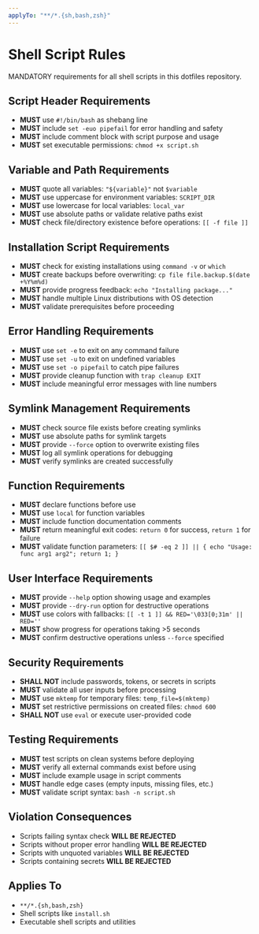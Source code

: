 ```yaml
---
applyTo: "**/*.{sh,bash,zsh}"
---
```


# Shell Script Rules

MANDATORY requirements for all shell scripts in this dotfiles repository.

## Script Header Requirements

- **MUST** use `#!/bin/bash` as shebang line
- **MUST** include `set -euo pipefail` for error handling and safety
- **MUST** include comment block with script purpose and usage
- **MUST** set executable permissions: `chmod +x script.sh`

## Variable and Path Requirements

- **MUST** quote all variables: `"${variable}"` not `$variable`
- **MUST** use uppercase for environment variables: `SCRIPT_DIR`
- **MUST** use lowercase for local variables: `local_var`
- **MUST** use absolute paths or validate relative paths exist
- **MUST** check file/directory existence before operations: `[[ -f file ]]`

## Installation Script Requirements

- **MUST** check for existing installations using `command -v` or `which`
- **MUST** create backups before overwriting: `cp file file.backup.$(date +%Y%m%d)`
- **MUST** provide progress feedback: `echo "Installing package..."`
- **MUST** handle multiple Linux distributions with OS detection
- **MUST** validate prerequisites before proceeding

## Error Handling Requirements

- **MUST** use `set -e` to exit on any command failure
- **MUST** use `set -u` to exit on undefined variables
- **MUST** use `set -o pipefail` to catch pipe failures
- **MUST** provide cleanup function with `trap cleanup EXIT`
- **MUST** include meaningful error messages with line numbers

## Symlink Management Requirements

- **MUST** check source file exists before creating symlinks
- **MUST** use absolute paths for symlink targets
- **MUST** provide `--force` option to overwrite existing files
- **MUST** log all symlink operations for debugging
- **MUST** verify symlinks are created successfully

## Function Requirements

- **MUST** declare functions before use
- **MUST** use `local` for function variables
- **MUST** include function documentation comments
- **MUST** return meaningful exit codes: `return 0` for success, `return 1` for failure
- **MUST** validate function parameters: `[[ $# -eq 2 ]] || { echo "Usage: func arg1 arg2"; return 1; }`

## User Interface Requirements

- **MUST** provide `--help` option showing usage and examples
- **MUST** provide `--dry-run` option for destructive operations
- **MUST** use colors with fallbacks: `[[ -t 1 ]] && RED='\033[0;31m' || RED=''`
- **MUST** show progress for operations taking >5 seconds
- **MUST** confirm destructive operations unless `--force` specified

## Security Requirements

- **SHALL NOT** include passwords, tokens, or secrets in scripts
- **MUST** validate all user inputs before processing
- **MUST** use `mktemp` for temporary files: `temp_file=$(mktemp)`
- **MUST** set restrictive permissions on created files: `chmod 600`
- **SHALL NOT** use `eval` or execute user-provided code

## Testing Requirements

- **MUST** test scripts on clean systems before deploying
- **MUST** verify all external commands exist before using
- **MUST** include example usage in script comments
- **MUST** handle edge cases (empty inputs, missing files, etc.)
- **MUST** validate script syntax: `bash -n script.sh`

## Violation Consequences

- Scripts failing syntax check **WILL BE REJECTED**
- Scripts without proper error handling **WILL BE REJECTED**
- Scripts with unquoted variables **WILL BE REJECTED**
- Scripts containing secrets **WILL BE REJECTED**

## Applies To

- `**/*.{sh,bash,zsh}`
- Shell scripts like `install.sh`
- Executable shell scripts and utilities
